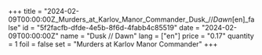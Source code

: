 +++
title = "2024-02-09T00:00:00Z_Murders_at_Karlov_Manor_Commander_Dusk_//_Dawn_[en]_false"
id = "5f2facfb-dfde-4e5b-8f6d-4fabb4c85519"
date = "2024-02-09T00:00:00Z"
name = "Dusk // Dawn"
lang = ["en"]
price = "0.17"
quantity = 1
foil = false
set = "Murders at Karlov Manor Commander"
+++
